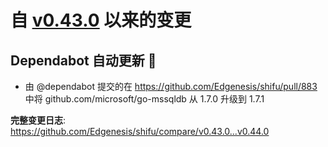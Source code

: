 # 自 [v0.43.0](https://github.com/Edgenesis/shifu/releases/tag/v0.43.0) 以来的变更

## Dependabot 自动更新 🤖

* 由 @dependabot 提交的在 https://github.com/Edgenesis/shifu/pull/883 中将 github.com/microsoft/go-mssqldb 从 1.7.0 升级到 1.7.1

**完整变更日志**: https://github.com/Edgenesis/shifu/compare/v0.43.0...v0.44.0
